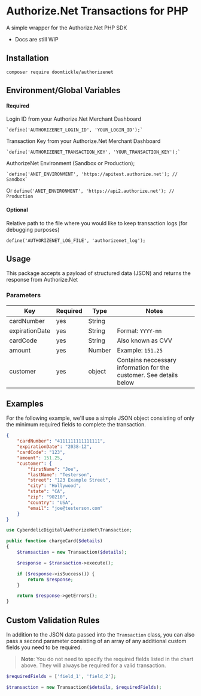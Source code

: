 # Authorize.Net Transactions for PHP
A simple wrapper for the Authorize.Net PHP SDK

* Docs are still WIP

## Installation
    composer require doomtickle/authorizenet

## Environment/Global Variables
#### Required
Login ID from your Authorize.Net Merchant Dashboard

    `define('AUTHORIZENET_LOGIN_ID', 'YOUR_LOGIN_ID');`

Transaction Key from your Authorize.Net Merchant Dashboard

    `define('AUTHORIZENET_TRANSACTION_KEY', 'YOUR_TRANSACTION_KEY');`

AuthorizeNet Environment (Sandbox or Production);

    `define('ANET_ENVIRONMENT', 'https://apitest.authorize.net'); // Sandbox`
Or
    `define('ANET_ENVIRONMENT', 'https://api2.authorize.net'); // Production`

#### Optional
Relative path to the file where you would like to keep transaction logs (for debugging purposes)

    define('AUTHORIZENET_LOG_FILE', 'authorizenet_log');

## Usage
This package accepts a payload of structured data (JSON) and returns the response from Authorize.Net

### Parameters
| Key | Required | Type | Notes |
|-----|----------|------|-------|
| cardNumber | yes | String |
| expirationDate | yes | String | Format: `YYYY-mm`
| cardCode | yes | String | Also known as CVV
| amount | yes | Number | Example: `151.25`
| customer | yes | object | Contains neccessary information for the customer. See details below

## Examples
For the following example, we'll use a simple JSON object consisting of only the minimum required fields to complete the transaction.
```json
{
    "cardNumber": "4111111111111111",
    "expirationDate": "2038-12",
    "cardCode": "123",
    "amount": 151.25,
    "customer": {
        "firstName": "Joe",
        "lastName": "Testerson",
        "street": "123 Example Street",
        "city": "Hollywood",
        "state": "CA",
        "zip": "90210",
        "country": "USA",
        "email": "joe@testerson.com"
    }
}
```

```php
use CyberdelicDigital\AuthorizeNet\Transaction;

public function chargeCard($details)
{
    $transaction = new Transaction($details);

    $response = $transaction->execute();

    if ($response->isSuccess()) {
        return $response;
    }

    return $response->getErrors();
}
```

## Custom Validation Rules
In addition to the JSON data passed into the `Transaction` class, you can also pass a second parameter consisting of an array of any additional custom fields you need to be required.

>**Note**: You do not need to specify the required fields listed in the chart above. They will always be required for a valid transaction.

```php
$requiredFields = ['field_1', 'field_2'];

$transaction = new Transaction($details, $requiredFields);
```

